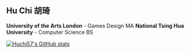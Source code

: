 <!--### Hi there 👋-->

## Hu Chi 胡琦
**University of the Arts London** - Games Design MA
**National Tsing Hua University** - Computer Science BS

[![Huchi57's GitHub stats](https://github-readme-stats.vercel.app/api?username=huchi57&theme=react&count_private=true&show_icons=true&include_all_commits=true)](https://github.com/anuraghazra/github-readme-stats)



<!--
**huchi57/huchi57** is a ✨ _special_ ✨ repository because its `README.md` (this file) appears on your GitHub profile.

Here are some ideas to get you started:

- 🔭 I’m currently working on ...
- 🌱 I’m currently learning ...
- 👯 I’m looking to collaborate on ...
- 🤔 I’m looking for help with ...
- 💬 Ask me about ...
- 📫 How to reach me: ...
- 😄 Pronouns: ...
- ⚡ Fun fact: ...
-->
